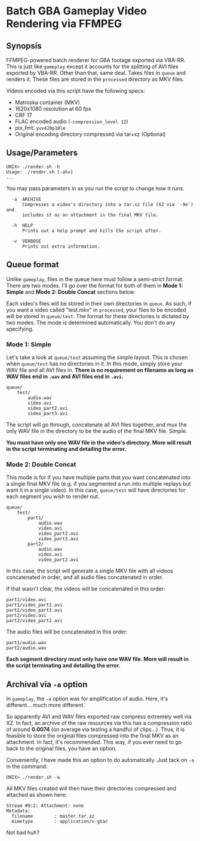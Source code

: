 # Batch GBA Gameplay Video Rendering via FFMPEG

## Synopsis
FFMPEG-powered batch renderer for GBA footage exported via VBA-RR. This is just
like `gameplay` except it accounts for the splitting of AVI files exported by
VBA-RR. Other than that, same deal. Takes files in `queue` and renders it.
These files are stored in the `processed` directory as MKV files.

Videos encoded via this script have the following specs:
* Matroska container (MKV)
* 1620x1080 resolution at 60 fps
* CRF 17
* FLAC encoded audio (`-compression_level 12`)
* pix\_fmt: `yuv420p10le`
* Original encoding directory compressed via tar+xz (Optional)

## Usage/Parameters
```
UNIX> ./render.sh -h
Usage: ./render.sh [-ahv]
...
```
You may pass parameters in as you run the script to change how it runs.
```
  -a  ARCHIVE
      Compresses a video's directory into a tar.xz file (XZ via `-9e`) and
      includes it as an attachment in the final MKV file.

  -h  HELP
      Prints out a help prompt and kills the script after.

  -v  VERBOSE
      Prints out extra information.
```

## Queue format
Unlike `gameplay`, files in the queue here must follow a semi-strict format.
There are two modes. I'll go over the format for both of them in **Mode 1:
Simple** and **Mode 2: Double Concat** sections below.

Each video's files will be stored in their own directories in `queue`. As such,
if you want a video called "test.mkv" in `processed`, your files to be encoded
will be stored in `queue/test`. The format for these directories is dictated by
two modes. The mode is determined automatically. You don't do any specifying.

### Mode 1: Simple
Let's take a look at `queue/test` assuming the simple layout. This is chosen
when `queue/test` has no directories in it. In this mode, simply store your
WAV file and all AVI files in. **There is no requirement on filename as long
as WAV files end in `.wav` and AVI files end in `.avi`.**
```
queue/
    test/
        audio.wav
        video.avi
        video_part2.avi
        video_part3.avi
```
The script will go through, concatenate all AVI files together, and mux the
only WAV file in the directory to be the audio of the final MKV file. Simple.

**You must have only one WAV file in the video's directory. More will result in
the script terminating and detailing the error.**

### Mode 2: Double Concat
This mode is for if you have multiple parts that you want concatenated into a
single final MKV file (e.g. if you segmented a run into multiple replays but
want it in a single video). In this case, `queue/test` will have directories
for each segment you wish to render out.
```
queue/
    test/
        part1/
            audio.wav
            video.avi
            video_part2.avi
            video_part3.avi
        part2/
            audio.wav
            video.avi
            video_part2.avi
```
In this case, the script will generate a single MKV file with all videos
concatenated in order, and all audio files concatenated in order.

If that wasn't clear, the videos will be concatenated in this order:
```
part1/video.avi
part1/video_part2.avi
part1/video_part3.avi
part2/video.avi
part2/video_part2.avi
```

The audio files will be concatenated in this order:
```
part1/audio.wav
part2/audio.wav
```

**Each segment directory must only have one WAV file. More will result in the
script terminating and detailing the error.**

## Archival via `-a` option
In `gameplay`, the `-a` option was for amplification of audio. Here, it's
different... much more different.

So apparently AVI and WAV files exported raw compress extremely well via XZ. In
fact, an archive of the raw resources via this has a compression ratio of
around **0.0074** (on average via testing a handful of clips...). Thus, it is
feasible to store the original files compressed into the final MKV as an
attachment. In fact, it's recommended. This way, if you ever need to go back to
the original files, you have an option.

Conveniently, I have made this an option to do automatically. Just tack on `-a`
in the command:
```
UNIX> ./render.sh -a
```
All MKV files created will then have their directories compressed and attached
as shown here:
```
Stream #0:2: Attachment: none
Metadata:
  filename        : master.tar.xz
  mimetype        : application/x-gtar
```
Not bad huh?
